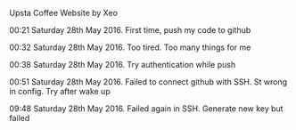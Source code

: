 <html>
<head>
<meta charset = "UTF-8">
</head>
<body>
<p>Upsta Coffee Website by Xeo</p>
<p>00:21 Saturday 28th May 2016. First time, push my code to github</p>
<p>00:32 Saturday 28th May 2016. Too tired. Too many things for me</p>
<p>00:38 Saturday 28th May 2016. Try authentication while push</p>
<p>00:51 Saturday 28th May 2016. Failed to connect github with SSH. St wrong in config. Try after wake up</p>
<p>09:48 Saturday 28th May 2016. Failed again in SSH. Generate new key but failed</p>
<script>

</script>
</body>
</html>
